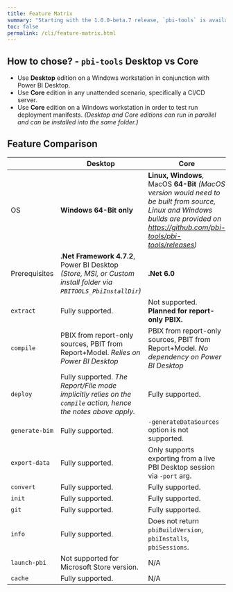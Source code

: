 ```yaml
---
title: Feature Matrix
summary: "Starting with the 1.0.0-beta.7 release, `pbi-tools` is available in two editions: Desktop and Core. This page explains the differences and provides guidance choosing the right edition for your scenario."
toc: false
permalink: /cli/feature-matrix.html
---
```


## How to chose? - `pbi-tools` Desktop vs Core

- Use **Desktop** edition on a Windows workstation in conjunction with Power BI Desktop.
- Use **Core** edition in any unattended scenario, specifically a CI/CD server.
- Use **Core** edition on a Windows workstation in order to test run deployment manifests. _(Desktop and Core editions can run in parallel and can be installed into the same folder.)_

## Feature Comparison

| | Desktop | Core |
| --- | --- | --- |
| OS | **Windows 64-Bit only** | **Linux, Windows**, MacOS **64-Bit** _(MacOS version would need to be built from source, Linux and Windows builds are provided on <https://github.com/pbi-tools/pbi-tools/releases>)_ |
| Prerequisites | **.Net Framework 4.7.2**, Power BI Desktop _(Store, MSI, or Custom install folder via `PBITOOLS_PbiInstallDir`)_ | **.Net 6.0** |
| `extract` | Fully supported. [<i class="fa fa-book"></i>](/cli/usage.html#extract) | Not supported. **Planned for report-only PBIX.** |
| `compile` | PBIX from report-only sources, PBIT from Report+Model. _Relies on Power BI Desktop_ [<i class="fa fa-book"></i>](/cli/usage.html#compile) | PBIX from report-only sources, PBIT from Report+Model. _No dependency on Power BI Desktop_ [<i class="fa fa-book"></i>](/cli/usage-core.html#compile) |
| `deploy` | Fully supported. _The Report/File mode implicitly relies on the `compile` action, hence the notes above apply._ [<i class="fa fa-book"></i>](/cli/usage.html#deploy) | Fully supported. [<i class="fa fa-book"></i>](/cli/usage-core.html#deploy) |
| `generate-bim` | Fully supported. [<i class="fa fa-book"></i>](/cli/usage.html#generate-bim) | `-generateDataSources` option is not supported. [<i class="fa fa-book"></i>](/cli/usage-core.html#generate-bim) |
| `export-data` | Fully supported. [<i class="fa fa-book"></i>](/cli/usage.html#export-data) | Only supports exporting from a live PBI Desktop session via `-port` arg. [<i class="fa fa-book"></i>](/cli/usage-core.html#export-data) |
| `convert` | Fully supported. [<i class="fa fa-book"></i>](/cli/usage.html#convert) | Fully supported. [<i class="fa fa-book"></i>](/cli/usage-core.html#convert) |
| `init` | Fully supported. [<i class="fa fa-book"></i>](/cli/usage.html#init) | Fully supported. [<i class="fa fa-book"></i>](/cli/usage-core.html#init) |
| `git` | Fully supported. [<i class="fa fa-book"></i>](/cli/usage.html#git) | Fully supported. [<i class="fa fa-book"></i>](/cli/usage-core.html#git) |
| `info` | Fully supported. [<i class="fa fa-book"></i>](/cli/usage.html#info) | Does not return `pbiBuildVersion`, `pbiInstalls`, `pbiSessions`. [<i class="fa fa-book"></i>](/cli/usage-core.html#info) |
| `launch-pbi` | Not supported for Microsoft Store version. [<i class="fa fa-book"></i>](/cli/usage.html#launch-pbi) | N/A |
| `cache` | Fully supported. [<i class="fa fa-book"></i>](/cli/usage.html#cache) | N/A |
